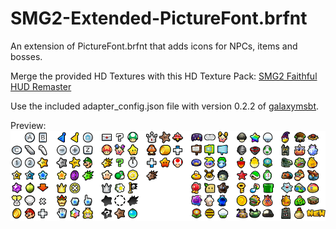# SMG2-Extended-PictureFont.brfnt
An extension of PictureFont.brfnt that adds icons for NPCs, items and bosses.

Merge the provided HD Textures with this HD Texture Pack: [SMG2 Faithful HUD Remaster](https://www.youtube.com/watch?v=_TBhu-NfrX0)

Use the included adapter_config.json file with version 0.2.2 of [galaxymsbt](https://github.com/SunakazeKun/galaxymsbt).

Preview:<br />
![preview](./preview.png)

